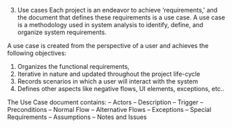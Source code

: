 3. Use cases
Each project is an endeavor to achieve ‘requirements,’ and the document that defines these requirements is a use case. A use case is a methodology used in system analysis to identify, define, and organize system requirements.

A use case is created from the perspective of a user and achieves the following objectives:
1. Organizes the functional requirements,
2. Iterative in nature and updated throughout the project life-cycle
3. Records scenarios in which a user will interact with the system
4. Defines other aspects like negative flows, UI elements, exceptions, etc..

The Use Case document contains:
– Actors
– Description
– Trigger
– Preconditions
– Normal Flow
– Alternative Flows
– Exceptions
– Special Requirements
– Assumptions
– Notes and Issues